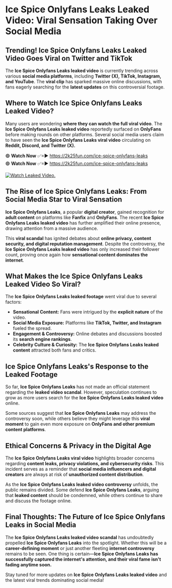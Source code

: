 # Ice Spice Onlyfans Leaks Leaked Video: Viral Sensation Taking Over Social Media

## **Trending! Ice Spice Onlyfans Leaks Leaked Video Goes Viral on Twitter and TikTok**
The **Ice Spice Onlyfans Leaks leaked video** is currently trending across various **social media platforms**, including **Twitter (X), TikTok, Instagram, and YouTube**. The **viral clip** has sparked massive online discussions, with fans eagerly searching for the **latest updates** on this controversial footage.

## **Where to Watch Ice Spice Onlyfans Leaks Leaked Video?**
Many users are wondering **where they can watch the full viral video**. The **Ice Spice Onlyfans Leaks leaked video** reportedly surfaced on **OnlyFans** before making rounds on other platforms. Several social media users claim to have seen the **Ice Spice Onlyfans Leaks viral video** circulating on **Reddit, Discord, and Twitter (X).**

🟢 **Watch Now** ✅=► https://2k25fun.com/ice-spice-onlyfans-leaks  
🟢 **Watch Now** ✅=► https://2k25fun.com/ice-spice-onlyfans-leaks  

[![Watch Leaked Video.](https://miro.medium.com/v2/resize:fit:828/format:webp/1*cilzJN44JGOrTw9NJCrNHA.gif "Watch Leaked Video")](https://2k25fun.com/ice-spice-onlyfans-leaks)

## **The Rise of Ice Spice Onlyfans Leaks: From Social Media Star to Viral Sensation**
**Ice Spice Onlyfans Leaks**, a popular **digital creator**, gained recognition for **adult content** on platforms like **Fanfix** and **OnlyFans**. The recent **Ice Spice Onlyfans Leaks leaked video** has further amplified their online presence, drawing attention from a massive audience.

This **viral scandal** has ignited debates about **online privacy, content security, and digital reputation management**. Despite the controversy, the **Ice Spice Onlyfans Leaks leaked video** has only increased their follower count, proving once again how **sensational content dominates the internet**.

## **What Makes the Ice Spice Onlyfans Leaks Leaked Video So Viral?**
The **Ice Spice Onlyfans Leaks leaked footage** went viral due to several factors:
- **Sensational Content:** Fans were intrigued by the **explicit nature** of the video.
- **Social Media Exposure:** Platforms like **TikTok, Twitter, and Instagram** fueled the spread.
- **Engagement & Controversy:** Online debates and discussions boosted its **search engine rankings**.
- **Celebrity Culture & Curiosity:** The **Ice Spice Onlyfans Leaks leaked content** attracted both fans and critics.

## **Ice Spice Onlyfans Leaks's Response to the Leaked Footage**
So far, **Ice Spice Onlyfans Leaks** has not made an official statement regarding the **leaked video scandal**. However, speculation continues to grow as more users search for the **Ice Spice Onlyfans Leaks leaked video** online.

Some sources suggest that **Ice Spice Onlyfans Leaks** may address the controversy soon, while others believe they might leverage this **viral moment** to gain even more exposure on **OnlyFans and other premium content platforms**.

## **Ethical Concerns & Privacy in the Digital Age**
The **Ice Spice Onlyfans Leaks viral video** highlights broader concerns regarding **content leaks, privacy violations, and cybersecurity risks**. This incident serves as a reminder that **social media influencers and digital creators** are always at risk of **unauthorized content distribution**.

As the **Ice Spice Onlyfans Leaks leaked video controversy** unfolds, the public remains divided. Some defend **Ice Spice Onlyfans Leaks**, arguing that **leaked content** should be condemned, while others continue to share and discuss the footage online.

## **Final Thoughts: The Future of Ice Spice Onlyfans Leaks in Social Media**
The **Ice Spice Onlyfans Leaks leaked video scandal** has undoubtedly propelled **Ice Spice Onlyfans Leaks** into the spotlight. Whether this will be a **career-defining moment** or just another fleeting **internet controversy** remains to be seen. One thing is certain—**Ice Spice Onlyfans Leaks has successfully captured the internet's attention, and their viral fame isn't fading anytime soon.**

Stay tuned for more updates on **Ice Spice Onlyfans Leaks leaked video** and the latest viral trends dominating social media!